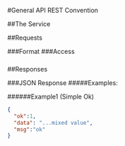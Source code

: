 #General API REST Convention

##The Service

##Requests

###Format
###Access
###

##Responses

###JSON Response
#####Examples:

######Example1 (Simple Ok)
```JSON
{
  "ok":1,
  "data": "...mixed value",
  "msg":"ok"
}
```
